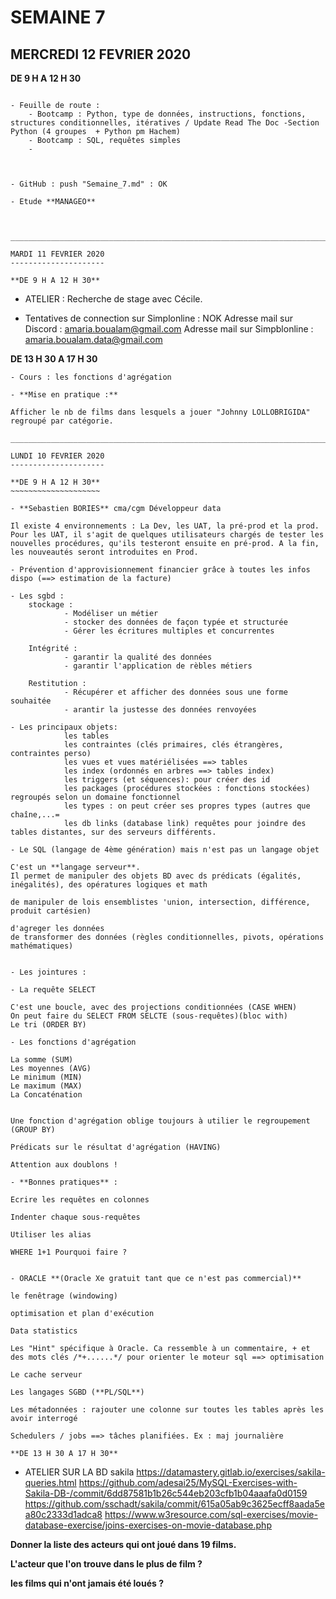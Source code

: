SEMAINE 7
=========

MERCREDI 12 FEVRIER 2020
------------------------

**DE 9 H A 12 H 30**
~~~~~~~~~~~~~~~~~~~~

- Feuille de route :
	- Bootcamp : Python, type de données, instructions, fonctions, structures conditionnelles, itératives / Update Read The Doc -Section Python (4 groupes  + Python pm Hachem)
 	- Bootcamp : SQL, requêtes simples
	-



- GitHub : push "Semaine_7.md" : OK

- Etude **MANAGEO**



___________________________________________________________________________________________________________________________________________________________

MARDI 11 FEVRIER 2020
---------------------

**DE 9 H A 12 H 30**
~~~~~~~~~~~~~~~~~~~~

- ATELIER : Recherche de stage avec Cécile.

- Tentatives de connection sur Simplonline : NOK
  Adresse mail sur Discord : amaria.boualam@gmail.com
  Adresse mail sur Simpblonline : amaria.boualam.data@gmail.com


**DE 13 H 30 A 17 H 30**
~~~~~~~~~~~~~~~~~~~~~~~~
- Cours : les fonctions d'agrégation

- **Mise en pratique :**

Afficher le nb de films dans lesquels a jouer "Johnny LOLLOBRIGIDA" regroupé par catégorie.

_________________________________________________________________________________________________________________________________________________________

LUNDI 10 FEVRIER 2020
---------------------

**DE 9 H A 12 H 30**
~~~~~~~~~~~~~~~~~~~~

- **Sebastien BORIES** cma/cgm Développeur data

Il existe 4 environnements : La Dev, les UAT, la pré-prod et la prod. Pour les UAT, il s'agit de quelques utilisateurs chargés de tester les nouvelles procédures, qu'ils testeront ensuite en pré-prod. A la fin, les nouveautés seront introduites en Prod.

- Prévention d'approvisionnement financier grâce à toutes les infos dispo (==> estimation de la facture)

- Les sgbd : 
	stockage :	
			- Modéliser un métier
			- stocker des données de façon typée et structurée
			- Gérer les écritures multiples et concurrentes

	Intégrité :	
			- garantir la qualité des données
			- garantir l'application de rèbles métiers

	Restitution : 
			- Récupérer et afficher des données sous une forme souhaitée
			- arantir la justesse des données renvoyées

- Les principaux objets: 
			les tables
			les contraintes (clés primaires, clés étrangères, contraintes perso)
			les vues et vues matériélisées ==> tables
			les index (ordonnés en arbres ==> tables index)
			les triggers (et séquences): pour créer des id 
			les packages (procédures stockées : fonctions stockées) regroupés selon un domaine fonctionnel
			les types : on peut créer ses propres types (autres que chaîne,...=
			les db links (database link) requêtes pour joindre des tables distantes, sur des serveurs différents.

- Le SQL (langage de 4ème génération) mais n'est pas un langage objet

C'est un **langage serveur**.
Il permet de manipuler des objets BD avec ds prédicats (égalités, inégalités), des opératures logiques et math

de manipuler de lois ensemblistes 'union, intersection, différence, produit cartésien)

d'agreger les données
de transformer des données (règles conditionnelles, pivots, opérations mathématiques)


- Les jointures : 

- La requête SELECT

C'est une boucle, avec des projections conditionnées (CASE WHEN)
On peut faire du SELECT FROM SELCTE (sous-requêtes)(bloc with)
Le tri (ORDER BY)

- Les fonctions d'agrégation

La somme (SUM)
Les moyennes (AVG)
Le minimum (MIN)
Le maximum (MAX)
La Concaténation


Une fonction d'agrégation oblige toujours à utilier le regroupement (GROUP BY)

Prédicats sur le résultat d'agrégation (HAVING)

Attention aux doublons !

- **Bonnes pratiques** :

Ecrire les requêtes en colonnes

Indenter chaque sous-requêtes

Utiliser les alias

WHERE 1+1 Pourquoi faire ?


- ORACLE **(Oracle Xe gratuit tant que ce n'est pas commercial)**

le fenêtrage (windowing)

optimisation et plan d'exécution

Data statistics

Les "Hint" spécifique à Oracle. Ca ressemble à un commentaire, + et des mots clés /*+......*/ pour orienter le moteur sql ==> optimisation

Le cache serveur

Les langages SGBD (**PL/SQL**)

Les métadonnées : rajouter une colonne sur toutes les tables après les avoir interrogé

Schedulers / jobs ==> tâches planifiées. Ex : maj journalière

**DE 13 H 30 A 17 H 30**
~~~~~~~~~~~~~~~~~~~~~~~~

- ATELIER SUR LA BD sakila
https://datamastery.gitlab.io/exercises/sakila-queries.html
https://github.com/adesai25/MySQL-Exercises-with-Sakila-DB-/commit/6dd87581b1b26c544eb203cfb1b04aaafa0d0159
https://github.com/sschadt/sakila/commit/615a05ab9c3625ecff8aada5ea80c2333d1adca8
https://www.w3resource.com/sql-exercises/movie-database-exercise/joins-exercises-on-movie-database.php



**Donner la liste des acteurs qui ont joué dans 19 films.**


**L'acteur que l'on trouve dans le plus de film ?**


**les films qui n'ont jamais été loués ?**


